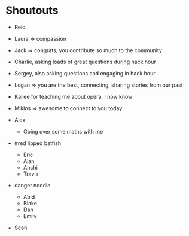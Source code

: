 # Shoutouts

- Reid
- Laura => compassion

- Jack => congrats, you contribute so much to the community

- Charlie, asking loads of great questions during hack hour
- Sergey, also asking questions and engaging in hack hour

- Logan => you are the best, connecting, sharing stories from our past

- Kailee for teaching me about opera, I now know

- Miklos => awesome to connect to you today

- Alex
  - Going over some maths with me

- #red lipped batfish
  - Eric
  - Alan
  - Anchi
  - Travis

- danger noodle
  - Abid
  - Blake
  - Dan
  - Emily

- Sean


